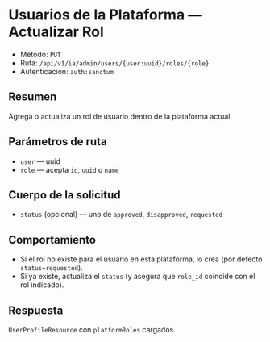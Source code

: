 # Usuarios de la Plataforma — Actualizar Rol

- Método: `PUT`
- Ruta: `/api/v1/ia/admin/users/{user:uuid}/roles/{role}`
- Autenticación: `auth:sanctum`

## Resumen
Agrega o actualiza un rol de usuario dentro de la plataforma actual.

## Parámetros de ruta
- `user` — uuid
- `role` — acepta `id`, `uuid` o `name`

## Cuerpo de la solicitud
- `status` (opcional) — uno de `approved`, `disapproved`, `requested`

## Comportamiento
- Si el rol no existe para el usuario en esta plataforma, lo crea (por defecto `status=requested`).
- Si ya existe, actualiza el `status` (y asegura que `role_id` coincide con el rol indicado).

## Respuesta
`UserProfileResource` con `platformRoles` cargados.
